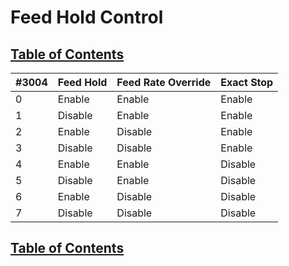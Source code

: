 # Feed Hold Control

## [Table of Contents](https://github.com/ZapCon1/KnowledgeBase.git)

| #3004 | Feed Hold | Feed Rate Override | Exact Stop |
| ----- | --------- | ------------------ | ---------- |
| 0     | Enable    | Enable             | Enable     |
| 1     | Disable   | Enable             | Enable     |
| 2     | Enable    | Disable            | Enable     |
| 3     | Disable   | Disable            | Enable     |
| 4     | Enable    | Enable             | Disable    |
| 5     | Disable   | Enable             | Disable    |
| 6     | Enable    | Disable            | Disable    |
| 7     | Disable   | Disable            | Disable    |

## [Table of Contents](https://github.com/ZapCon1/KnowledgeBase.git)
